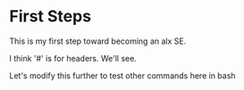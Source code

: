 # First Steps

This is my first step toward becoming an alx SE.

I think '#' is for headers. We'll see.

Let's modify this further to test other commands here in bash

